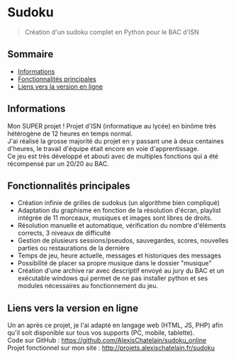 # Sudoku
> Création d'un sudoku complet en Python pour le BAC d'ISN

## Sommaire
* [Informations](#informations)
* [Fonctionnalités principales](#fonctionnalités-principales)
* [Liens vers la version en ligne](#liens-vers-la-version-en-ligne)

## Informations
Mon SUPER projet ! Projet d'ISN (informatique au lycée) en binôme très hétérogène de 12 heures en temps normal. <br>
J'ai réalisé la grosse majorité du projet en y passant une à deux centaines d'heures, le travail d'équipe était encore en voie d'apprentissage. <br>
Ce jeu est très développé et abouti avec de multiples fonctions qui a été récompensé par un 20/20 au BAC.

## Fonctionnalités principales
* Création infinie de grilles de sudokus (un algorithme bien compliqué)
* Adaptation du graphisme en fonction de la résolution d'écran, playlist intégrée de 11 morceaux, musiques et images sont libres de droits.
* Résolution manuelle et automatique, vérification du nombre d'éléments corrects, 3 niveaux de difficulté
* Gestion de plusieurs sessions/pseudos, sauvegardes, scores, nouvelles parties ou restaurations de la dernière
* Temps de jeu, heure actuelle, messages et historiques des messages
* Possibilité de placer sa propre musique dans le dossier "musique"
* Création d'une archive rar avec descriptif envoyé au jury du BAC et un exécutable windows qui permet de ne pas installer python et ses modules nécessaires au fonctionnement du jeu.

## Liens vers la version en ligne
Un an après ce projet, je l'ai adapté en langage web (HTML, JS, PHP) afin qu'il soit disponible sur tous vos supports (PC, mobile, tablette).<br>
Code sur GitHub : https://github.com/AlexisChatelain/sudoku_online 
<br>Projet fonctionnel sur mon site : http://projets.alexischatelain.fr/sudoku
